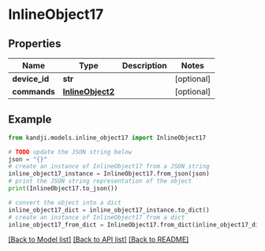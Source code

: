 # InlineObject17


## Properties

Name | Type | Description | Notes
------------ | ------------- | ------------- | -------------
**device_id** | **str** |  | [optional] 
**commands** | [**InlineObject2**](InlineObject2.md) |  | [optional] 

## Example

```python
from kandji.models.inline_object17 import InlineObject17

# TODO update the JSON string below
json = "{}"
# create an instance of InlineObject17 from a JSON string
inline_object17_instance = InlineObject17.from_json(json)
# print the JSON string representation of the object
print(InlineObject17.to_json())

# convert the object into a dict
inline_object17_dict = inline_object17_instance.to_dict()
# create an instance of InlineObject17 from a dict
inline_object17_from_dict = InlineObject17.from_dict(inline_object17_dict)
```
[[Back to Model list]](../README.md#documentation-for-models) [[Back to API list]](../README.md#documentation-for-api-endpoints) [[Back to README]](../README.md)



